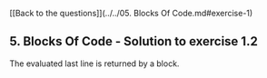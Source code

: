 [[Back to the questions]](../../05. Blocks Of Code.md#exercise-1)

## 5. Blocks Of Code - Solution to exercise 1.2

The evaluated last line is returned by a block.
